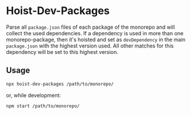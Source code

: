 # Hoist-Dev-Packages

Parse all `package.json` files of each package of the monorepo and will collect the used dependencies. If a dependency is used in more than one monorepo-package, then it's hoisted and set as `devDependency` in the main `package.json` with the highest version used. All other matches for this dependency will be set to this highest version.

## Usage

```sh
npx hoist-dev-packages /path/to/monorepo/
```

or, while development:

```sh
npm start /path/to/monorepo/
```